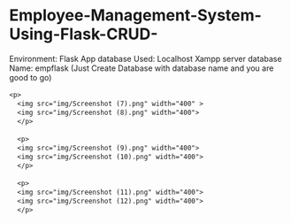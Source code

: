 # Employee-Management-System-Using-Flask-CRUD-

Environment: Flask App
database Used: Localhost Xampp server
database Name: empflask
(Just Create Database with database name and you are good to go)

    <p>
      <img src="img/Screenshot (7).png" width="400" >
      <img src="img/Screenshot (8).png" width="400">
      </p>
      
      <p>
      <img src="img/Screenshot (9).png" width="400">
      <img src="img/Screenshot (10).png" width="400">
      </p>
      
      <p>
      <img src="img/Screenshot (11).png" width="400">
      <img src="img/Screenshot (12).png" width="400">
      </p>
